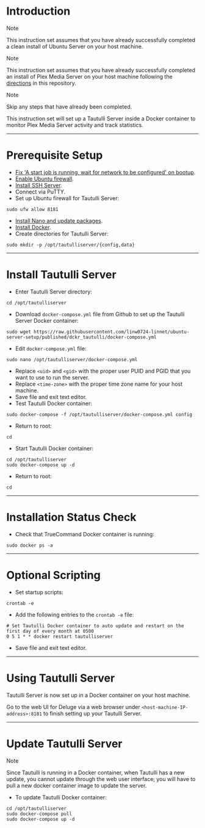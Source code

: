 # Introduction
> [!NOTE]
> This instruction set assumes that you have already successfully completed a clean install of Ubuntu Server on your host machine.

> [!NOTE]
> This instruction set assumes that you have already successfully completed an install of Plex Media Server on your host machine following the [directions](/dckr_srvr_plex/readme.md) in this repository.

> [!NOTE]
> Skip any steps that have already been completed.

This instruction set will set up a Tautulli Server inside a Docker container to monitor Plex Media Server activity and track statistics.

-----
# Prerequisite Setup
* [Fix 'A start job is running, wait for network to be configured' on bootup](/fix_network-bootup/readme.md).
* [Enable Ubuntu firewall](/enable_firewall/readme.md).
* [Install SSH Server](/install_ssh-srvr/readme.md).
* Connect via PuTTY.
* Set up Ubuntu firewall for Tautulli Server:
```
sudo ufw allow 8181
```
* [Install Nano and update packages](/install_nano/readme.md).
* [Install Docker](/install_docker/readme.md).
* Create directories for Tautulli Server:
```
sudo mkdir -p /opt/tautulliserver/{config,data}
```
-----
# Install Tautulli Server
* Enter Tautulli Server directory:
```
cd /opt/tautulliserver
```
* Download `docker-compose.yml` file from Github to set up the Tautulli Server Docker container:
```
sudo wget https://raw.githubusercontent.com/linw0724-linnet/ubuntu-server-setup/published/dckr_tautulli/docker-compose.yml
```
* Edit `docker-compose.yml` file:
```
sudo nano /opt/tautulliserver/docker-compose.yml
```
* Replace `<uid>` and `<gid>` with the proper user PUID and PGID that you want to use to run the server.
* Replace `<time-zone>` with the proper time zone name for your host machine.
* Save file and exit text editor.
* Test Tautulli Docker container:
```
sudo docker-compose -f /opt/tautulliserver/docker-compose.yml config
```
* Return to root:
```
cd
```
* Start Tautulli Docker container:
```
cd /opt/tautulliserver
sudo docker-compose up -d
```
* Return to root:
```
cd
```
-----
# Installation Status Check
* Check that TrueCommand Docker container is running:
```
sudo docker ps -a
```
-----
# Optional Scripting
* Set startup scripts:
```
crontab -e
```
* Add the following entries to the `crontab -e` file:
```
# Set Tautulli Docker container to auto update and restart on the first day of every month at 0500
0 5 1 * * docker restart tautulliserver
```
* Save file and exit text editor.
-----
# Using Tautulli Server
Tautulli Server is now set up in a Docker container on your host machine.

Go to the web UI for Deluge via a web browser under `<host-machine-IP-address>:8181` to finish setting up your Tautulli Server.

-----
# Update Tautulli Server
> [!NOTE]
> Since Tautulli is running in a Docker container, when Tautulli has a new update, you cannot update through the web user interface; you will have to pull a new docker container image to update the server.
* To update Tautulli Docker container:
```
cd /opt/tautulliserver
sudo docker-compose pull
sudo docker-compose up -d
```